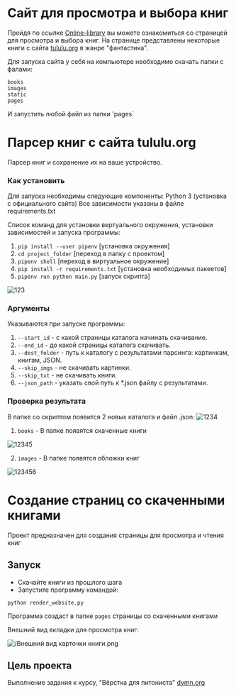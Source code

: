 # Сайт для просмотра и выбора книг 

Пройдя по ссылке [Online-library](https://rejl-no-no.github.io/online_library/static/index1.html) вы можете ознакомиться со страницей для просмотра и выбора книг.
На странице представлены  некоторые книги с сайта [tululu.org](https://tululu.org/) в жанре "фантастика".


Для запуска сайта у себя на компьютере необходимо скачать папки с фалами: 
```
books
images
static
pages
```
И запустить любой файл из папки 'pages`




# Парсер книг с сайта tululu.org

Парсер книг и сохранение их на ваше устройство.

### Как установить

Для запуска необходимы следующие компоненты:
Python 3 (установка с официального сайта)
Все зависимости указаны в файле requirements.txt

Список команд для установки вертуального окружения, установки зависимостей и запуска программы:
 1. `pip install --user pipenv` [установка окружения]
 2. `cd project_folder` [переход в папку с проектом]
 3. `pipenv shell` [переход в виртуальное окружение]
 4. `pip install -r requirements.txt` [установка необходимых пакеетов]
 5. `pipenv run python main.py` [запуск скрипта]

![123](https://user-images.githubusercontent.com/96285491/205923036-f234ac95-1fcf-4bc2-9a3b-a9409b280a27.png)


### Аргументы

Указываются при запуске программы:
1. `--start_id` - с какой страницы каталога начинать скачивание.
2. `--end_id` - до какой страницы каталога скачивать.
3. `--dest_folder` - путь к каталогу с результатами парсинга: картинкам, книгам, JSON.
4. `--skip_imgs` -  не скачивать картинки.
5. `--skip_txt` - не скачивать книги.
6. `--json_path` - указать свой путь к *.json файлу с результатами.

### Проверка результата

В папке со скриптом появится 2 новых каталога и файл .json:
![1234](https://user-images.githubusercontent.com/96285491/207607406-006848d3-2e8c-476b-8033-c5214304444f.png)

 1. `books` - В папке появятся скаченные книги

![12345](https://user-images.githubusercontent.com/96285491/205922889-6f28394b-3633-4c94-bef8-9e88459b291e.png)

 2. `images` - В папке появятся обложки книг

![123456](https://user-images.githubusercontent.com/96285491/205922937-bebd4d6d-050d-476f-ae52-b3f232aed54a.png)


# Создание страниц со скаченными книгами

Проект предназначен для создания страницы для просмотра и чтения книг

## Запуск

- Скачайте книги из прошлого шага
- Запустите программу командой:

```python render_website.py```

Программа создаст в папке `pages` страницы со скаченными книгами 

Внешний вид вкладки для просмотра книг:

![/Внешний вид карточки книги.png](https://user-images.githubusercontent.com/96285491/210971104-c3f2749d-1681-45ba-9fcf-6dc12222ec99.png)



## Цель проекта

Выполнение задания к курсу, "Вёрстка для питониста" [dvmn.org](https://dvmn.org/)

